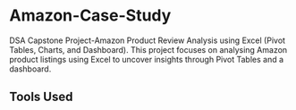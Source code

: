 # Amazon-Case-Study
DSA Capstone Project-Amazon Product Review Analysis using Excel (Pivot Tables, Charts, and Dashboard).
This project focuses on analysing Amazon product listings using Excel to uncover insights through Pivot Tables and a dashboard.

## Tools Used

